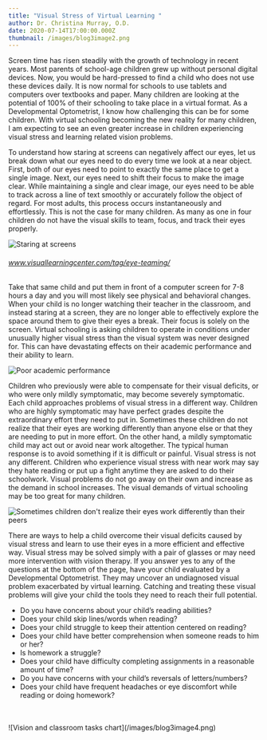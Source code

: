 ```yaml
---
title: "Visual Stress of Virtual Learning "
author: Dr. Christina Murray, O.D.
date: 2020-07-14T17:00:00.000Z
thumbnail: /images/blog3image2.png
---
```

Screen time has risen steadily with the growth of technology in recent years. Most parents of school-age children grew up without personal digital devices. Now, you would be hard-pressed to find a child who does not use these devices daily. It is now normal for schools to use tablets and computers over textbooks and paper. Many children are looking at the potential of 100% of their schooling to take place in a virtual format. As a Developmental Optometrist, I know how challenging this can be for some children. With virtual schooling becoming the new reality for many children, I am expecting to see an even greater increase in children experiencing visual stress and learning related vision problems.

To understand how staring at screens can negatively affect our eyes, let us break down what our eyes need to do every time we look at a near object. First, both of our eyes need to point to exactly the same place to get a single image. Next, our eyes need to shift their focus to make the image clear. While maintaining a single and clear image, our eyes need to be able to track across a line of text smoothly or accurately follow the object of regard. For most adults, this process occurs instantaneously and effortlessly. This is not the case for many children. As many as one in four children do not have the visual skills to team, focus, and track their eyes properly.

![Staring at screens](/images/blog3image1.png)

###### _www.visuallearningcenter.com/tag/eye-teaming/_

Take that same child and put them in front of a computer screen for 7-8 hours a day and you will most likely see physical and behavioral changes. When your child is no longer watching their teacher in the classroom, and instead staring at a screen, they are no longer able to effectively explore the space around them to give their eyes a break. Their focus is solely on the screen. Virtual schooling is asking children to operate in conditions under unusually higher visual stress than the visual system was never designed for. This can have devastating effects on their academic performance and their ability to learn. 

![Poor academic performance](/images/blog3image2.png)

Children who previously were able to compensate for their visual deficits, or who were only mildly symptomatic, may become severely symptomatic. Each child approaches problems of visual stress in a different way. Children who are highly symptomatic may have perfect grades despite the extraordinary effort they need to put in.  Sometimes these children do not realize that their eyes are working differently than anyone else or that they are needing to put in more effort. On the other hand, a mildly symptomatic child may act out or avoid near work altogether. The typical human response is to avoid something if it is difficult or painful.  Visual stress is not any different. Children who experience visual stress with near work may say they hate reading or put up a fight anytime they are asked to do their schoolwork. Visual problems do not go away on their own and increase as the demand in school increases. The visual demands of virtual schooling may be too great for many children.

![Sometimes children don't realize their eyes work differently than their peers](/images/blog3image3.png)

There are ways to help a child overcome their visual deficits caused by visual stress and learn to use their eyes in a more efficient and effective way. Visual stress may be solved simply with a pair of glasses or may need more intervention with vision therapy. If you answer yes to any of the questions at the bottom of the page, have your child evaluated by a Developmental Optometrist. They may uncover an undiagnosed visual problem exacerbated by virtual learning. Catching and treating these visual problems will give your child the tools they need to reach their full potential.
<br>
* Do you have concerns about your child’s reading abilities?
* Does your child skip lines/words when reading?
* Does your child struggle to keep their attention centered on reading?
* Does your child have better comprehension when someone reads to him or her?
* Is homework a struggle?
* Does your child have difficulty completing assignments in a reasonable amount of time?
* Do you have concerns with your child’s reversals of letters/numbers?
* Does your child have frequent headaches or eye discomfort while reading or doing homework?

<br>
<br>
![Vision and classroom tasks chart](/images/blog3image4.png)